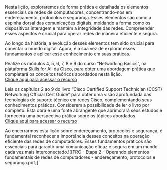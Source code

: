 
Nesta lição, exploraremos de forma prática e detalhada os elementos essenciais de redes de computadores, concentrando-nos em endereçamento, protocolos e segurança. Esses elementos são como a espinha dorsal das comunicações digitais, moldando a forma como os dispositivos interagem e mantêm a integridade das redes. Compreender esses aspectos é crucial para operar redes de maneira eficiente e segura.  
  
Ao longo da história, a evolução desses elementos tem sido crucial para conectar o mundo digital. Agora, é a sua vez de explorar esses fundamentos e aplicar esse conhecimento em suas práticas.

Realize os módulos 4, 5, 6, 7, 8 e 9 do curso “Networking Basics”, na plataforma Skills for All da Cisco, para obter uma abordagem prática que completará os conceitos teóricos abordados nesta lição.  
[Clique aqui para acessar o recurso](https://skillsforall.com/pt/course/networking-basics?courseLang=en-US)

Leia os capítulos 2 ao 9 do livro “Cisco Certified Support Technician (CCST) Networking Official Cert Guide” para obter uma visão aprofundada das tecnologias de suporte técnico em redes Cisco, complementando seus conhecimentos práticos. Considerem a possibilidade de ler o livro por completo. Esta obra é uma fonte abrangente que aprimorará seus estudos e fornecerá uma perspectiva prática sobre os tópicos abordados  
[Clique aqui para acessar o recurso](https://learning.oreilly.com/library/view/cisco-certified-support/9780138213459/ch02.xhtml)

Ao encerrarmos esta lição sobre endereçamento, protocolos e segurança, é fundamental reconhecer a importância desses conceitos na operação eficiente das redes de computadores. Esses fundamentos práticos são essenciais para garantir uma comunicação eficaz e segura em um mundo cada vez mais interconectado.![[FRC - Etapa 2 - Operando elementos fundamentais de redes de computadores - endereçamento, protocolos e segurança.pdf]]